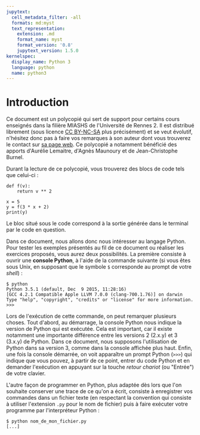 ```yaml
---
jupytext:
  cell_metadata_filter: -all
  formats: md:myst
  text_representation:
    extension: .md
    format_name: myst
    format_version: '0.8'
    jupytext_version: 1.5.0
kernelspec:
  display_name: Python 3
  language: python
  name: python3
---
```


# Introduction

Ce document est un polycopié qui sert de support pour certains cours enseignés dans la filière MIASHS de l'Université de Rennes 2.
Il est distribué librement (sous licence [CC BY-NC-SA](https://creativecommons.org/licenses/by-nc-sa/4.0/) plus précisément) et se veut évolutif, n'hésitez donc pas à faire vos remarques à son auteur dont vous trouverez le contact sur [sa page web](https://rtavenar.github.io/).
Ce polycopié a notamment bénéficié des apports d'Aurélie Lemaitre, d'Agnès Maunoury et de Jean-Christophe Burnel.

Durant la lecture de ce polycopié, vous trouverez des blocs de code tels que celui-ci :

```{code-cell}
def f(v):
    return v ** 2

x = 5
y = f(3 * x + 2)
print(y)
```

Le bloc situé sous le code correspond à la sortie générée dans le terminal par le code en question.

Dans ce document, nous allons donc nous intéresser au langage Python.
Pour tester les exemples présentés au fil de ce document ou réaliser les exercices proposés, vous aurez deux possibilités.
La première consiste à ouvrir une **console Python**, à l'aide de la commande suivante (si vous êtes sous Unix, en supposant que le symbole `$` corresponde au prompt de votre _shell_) :

```
$ python
Python 3.5.1 (default, Dec  9 2015, 11:28:16)
[GCC 4.2.1 Compatible Apple LLVM 7.0.0 (clang-700.1.76)] on darwin
Type "help", "copyright", "credits" or "license" for more information.
>>>
```

Lors de l'exécution de cette commande, on peut remarquer plusieurs choses.
Tout d'abord, au démarrage, la console Python nous indique la version de Python qui est exécutée.
Cela est important, car il existe notamment une importante différence entre les versions 2 (2.x.y) et 3 (3.x.y) de Python.
Dans ce document, nous supposons l'utilisation de Python dans sa version 3, comme dans la console affichée plus haut.
Enfin, une fois la console démarrée, on voit apparaître un prompt Python (`>>>`) qui indique que vous pouvez, à partir de ce point, entrer du code Python et en demander l'exécution en appuyant sur la touche _retour chariot_ (ou "Entrée") de votre clavier.

L'autre façon de programmer en Python, plus adaptée dès lors que l'on souhaite conserver une trace de ce qu'on a écrit, consiste à enregistrer vos commandes dans un fichier texte (en respectant la convention qui consiste à utiliser l'extension `.py` pour le nom de fichier) puis à faire exécuter votre programme par l'interpréteur Python :

```
$ python nom_de_mon_fichier.py
[...]
```
